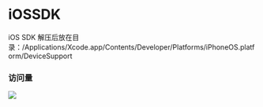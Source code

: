 # iOSSDK
iOS SDK
解压后放在目录：/Applications/Xcode.app/Contents/Developer/Platforms/iPhoneOS.platform/DeviceSupport

### 访问量

![](http://profile-counter.glitch.me/iOSSDK_mj/count.svg)
